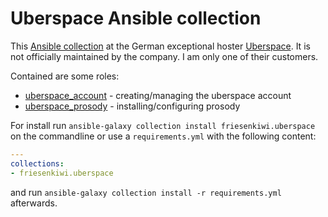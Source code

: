 # Uberspace Ansible collection

This [Ansible collection](https://docs.ansible.com/ansible/latest/user_guide/collections_using.html)  at the German exceptional hoster [Uberspace](https://uberspace.de/). It is not officially maintained by the company. I am only one of their customers.

Contained are some roles:

* [uberspace_account](roles/uberspace_account/) - creating/managing the uberspace account
* [uberspace_prosody](roles/uberspace_prosody/) - installing/configuring prosody

For install run `ansible-galaxy collection install friesenkiwi.uberspace` on the commandline or use a `requirements.yml` with the following content:
```yml
---
collections:
- friesenkiwi.uberspace
```
and run `ansible-galaxy collection install -r requirements.yml` afterwards.

